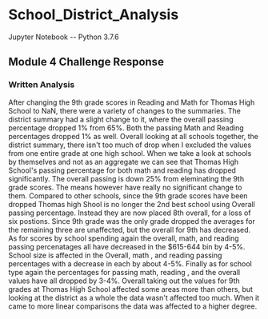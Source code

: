 # School_District_Analysis
Jupyter Notebook -- Python 3.7.6

## Module 4 Challenge Response

### Written Analysis

After changing the 9th grade scores in Reading and Math for Thomas High School to NaN, there were a variety of changes to the
summaries. The district summary had a slight change to it, where the overall passing percentage dropped 1% from 65%. Both the 
passing Math and Reading percentages dropped 1% as well. Overall looking at all schools together, the district summary, there 
isn't too much of drop when I excluded the values from one entire grade at one high school. When we take a look at schools 
by themselves and not as an aggregate we can see that Thomas High School's passing percentage for both math and reading has dropped
significantly. The overall passing is down 25% from eleminating the 9th grade scores. The means however have really no significant
change to them. Compared to other schools, since the 9th grade scores have been dropped Thomas high Shool is no longer the 2nd best
school using Overall passing percentage. Instead they are now placed 8th overall, for a loss of six postions. Since 9th grade was the
only grade dropped the averages for the remaining three are unaffected, but the overall for 9th has decreased. As for scores by school
spending again the overall, math, and reading passing percenatages all have decreased in the $615-644 bin by 4-5%. School size is
affected in the Overall, math , and reading passing percentages with a decrease in each by about 4-5%. Finally as for school type
again the percentages for passing math, reading , and the overall values have all dropped by 3-4%. Overall taking out the values for
9th grades at Thomas High School affected some areas more than others, but looking at the district as a whole the data wasn't affected
too much. When it came to more linear comparisons the data was affected to a higher degree.
